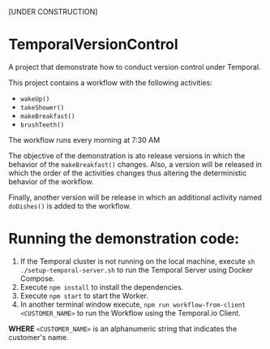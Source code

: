 [UNDER CONSTRUCTION]
# TemporalVersionControl
A project that demonstrate how to conduct version control under Temporal.

This project contains a workflow with the following activities:

- `wakeUp()`
- `takeShower()`
- `makeBreakfast()`
- `brushTeeth()`

The workflow runs every morning at 7:30 AM


The objective of the demonstration is ato release versions in which the behavior of the `makeBreakfast()` changes. Also, a version will be released in which the order of the activities changes thus altering the deterministic behavior of the workflow.

Finally, another version will be release in which an additional activity named `doDishes()` is added to the workflow.

# Running the demonstration code:

1. If the Temporal cluster is not running on the local machine, execute `sh ./setup-temporal-server.sh` to run the Temporal Server using Docker Compose.
2. Execute `npm install` to install the dependencies.
3. Execute `npm start` to start the Worker.
4. In another terminal window execute, `npm run workflow-from-client <CUSTOMER_NAME>` to run the Workflow using the Temporal.io Client.

**WHERE** `<CUSTOMER_NAME>` is an alphanumeric string that indicates the customer's name.


